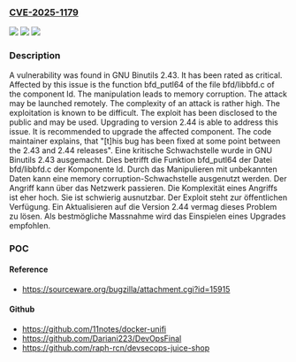 ### [CVE-2025-1179](https://cve.mitre.org/cgi-bin/cvename.cgi?name=CVE-2025-1179)
![](https://img.shields.io/static/v1?label=Product&message=Binutils&color=blue)
![](https://img.shields.io/static/v1?label=Version&message=2.43%20&color=brightgreen)
![](https://img.shields.io/static/v1?label=Vulnerability&message=Memory%20Corruption&color=brightgreen)

### Description

A vulnerability was found in GNU Binutils 2.43. It has been rated as critical. Affected by this issue is the function bfd_putl64 of the file bfd/libbfd.c of the component ld. The manipulation leads to memory corruption. The attack may be launched remotely. The complexity of an attack is rather high. The exploitation is known to be difficult. The exploit has been disclosed to the public and may be used. Upgrading to version 2.44 is able to address this issue. It is recommended to upgrade the affected component. The code maintainer explains, that "[t]his bug has been fixed at some point between the 2.43 and 2.44 releases".
Eine kritische Schwachstelle wurde in GNU Binutils 2.43 ausgemacht. Dies betrifft die Funktion bfd_putl64 der Datei bfd/libbfd.c der Komponente ld. Durch das Manipulieren mit unbekannten Daten kann eine memory corruption-Schwachstelle ausgenutzt werden. Der Angriff kann über das Netzwerk passieren. Die Komplexität eines Angriffs ist eher hoch. Sie ist schwierig ausnutzbar. Der Exploit steht zur öffentlichen Verfügung. Ein Aktualisieren auf die Version 2.44 vermag dieses Problem zu lösen. Als bestmögliche Massnahme wird das Einspielen eines Upgrades empfohlen.

### POC

#### Reference
- https://sourceware.org/bugzilla/attachment.cgi?id=15915

#### Github
- https://github.com/11notes/docker-unifi
- https://github.com/Dariani223/DevOpsFinal
- https://github.com/raph-rcn/devsecops-juice-shop

